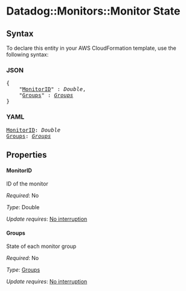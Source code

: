 # Datadog::Monitors::Monitor State

## Syntax

To declare this entity in your AWS CloudFormation template, use the following syntax:

### JSON

<pre>
{
    "<a href="#monitorid" title="MonitorID">MonitorID</a>" : <i>Double</i>,
    "<a href="#groups" title="Groups">Groups</a>" : <i><a href="state-groups.md">Groups</a></i>
}
</pre>

### YAML

<pre>
<a href="#monitorid" title="MonitorID">MonitorID</a>: <i>Double</i>
<a href="#groups" title="Groups">Groups</a>: <i><a href="state-groups.md">Groups</a></i>
</pre>

## Properties

#### MonitorID

ID of the monitor

_Required_: No

_Type_: Double

_Update requires_: [No interruption](https://docs.aws.amazon.com/AWSCloudFormation/latest/UserGuide/using-cfn-updating-stacks-update-behaviors.html#update-no-interrupt)

#### Groups

State of each monitor group

_Required_: No

_Type_: <a href="state-groups.md">Groups</a>

_Update requires_: [No interruption](https://docs.aws.amazon.com/AWSCloudFormation/latest/UserGuide/using-cfn-updating-stacks-update-behaviors.html#update-no-interrupt)

